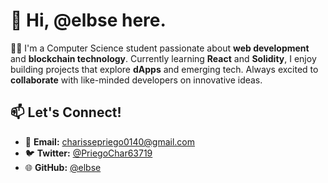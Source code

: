 # 👋 Hi, **@elbse** here.

👩‍💻 I'm a Computer Science student passionate about **web development** and **blockchain technology**. Currently learning **React** and **Solidity**, I enjoy building projects that explore **dApps** and emerging tech. Always excited to **collaborate** with like-minded developers on innovative ideas.


## 📫 **Let's Connect!**
- 📩 **Email:** [charissepriego0140@gmail.com](mailto:charissepriego0140@gmail.com)
- 🐦 **Twitter:** [@PriegoChar63719](https://x.com/PriegoChar63719)
- 🌐 **GitHub:** [@elbse](https://github.com/elbse)


